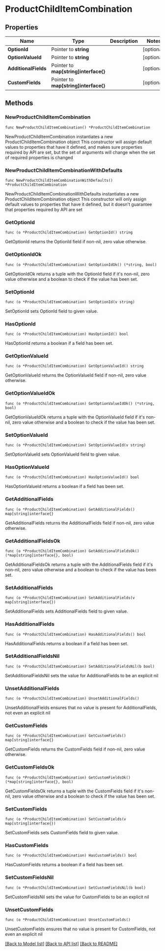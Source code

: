 # ProductChildItemCombination

## Properties

Name | Type | Description | Notes
------------ | ------------- | ------------- | -------------
**OptionId** | Pointer to **string** |  | [optional] 
**OptionValueId** | Pointer to **string** |  | [optional] 
**AdditionalFields** | Pointer to **map[string]interface{}** |  | [optional] 
**CustomFields** | Pointer to **map[string]interface{}** |  | [optional] 

## Methods

### NewProductChildItemCombination

`func NewProductChildItemCombination() *ProductChildItemCombination`

NewProductChildItemCombination instantiates a new ProductChildItemCombination object
This constructor will assign default values to properties that have it defined,
and makes sure properties required by API are set, but the set of arguments
will change when the set of required properties is changed

### NewProductChildItemCombinationWithDefaults

`func NewProductChildItemCombinationWithDefaults() *ProductChildItemCombination`

NewProductChildItemCombinationWithDefaults instantiates a new ProductChildItemCombination object
This constructor will only assign default values to properties that have it defined,
but it doesn't guarantee that properties required by API are set

### GetOptionId

`func (o *ProductChildItemCombination) GetOptionId() string`

GetOptionId returns the OptionId field if non-nil, zero value otherwise.

### GetOptionIdOk

`func (o *ProductChildItemCombination) GetOptionIdOk() (*string, bool)`

GetOptionIdOk returns a tuple with the OptionId field if it's non-nil, zero value otherwise
and a boolean to check if the value has been set.

### SetOptionId

`func (o *ProductChildItemCombination) SetOptionId(v string)`

SetOptionId sets OptionId field to given value.

### HasOptionId

`func (o *ProductChildItemCombination) HasOptionId() bool`

HasOptionId returns a boolean if a field has been set.

### GetOptionValueId

`func (o *ProductChildItemCombination) GetOptionValueId() string`

GetOptionValueId returns the OptionValueId field if non-nil, zero value otherwise.

### GetOptionValueIdOk

`func (o *ProductChildItemCombination) GetOptionValueIdOk() (*string, bool)`

GetOptionValueIdOk returns a tuple with the OptionValueId field if it's non-nil, zero value otherwise
and a boolean to check if the value has been set.

### SetOptionValueId

`func (o *ProductChildItemCombination) SetOptionValueId(v string)`

SetOptionValueId sets OptionValueId field to given value.

### HasOptionValueId

`func (o *ProductChildItemCombination) HasOptionValueId() bool`

HasOptionValueId returns a boolean if a field has been set.

### GetAdditionalFields

`func (o *ProductChildItemCombination) GetAdditionalFields() map[string]interface{}`

GetAdditionalFields returns the AdditionalFields field if non-nil, zero value otherwise.

### GetAdditionalFieldsOk

`func (o *ProductChildItemCombination) GetAdditionalFieldsOk() (*map[string]interface{}, bool)`

GetAdditionalFieldsOk returns a tuple with the AdditionalFields field if it's non-nil, zero value otherwise
and a boolean to check if the value has been set.

### SetAdditionalFields

`func (o *ProductChildItemCombination) SetAdditionalFields(v map[string]interface{})`

SetAdditionalFields sets AdditionalFields field to given value.

### HasAdditionalFields

`func (o *ProductChildItemCombination) HasAdditionalFields() bool`

HasAdditionalFields returns a boolean if a field has been set.

### SetAdditionalFieldsNil

`func (o *ProductChildItemCombination) SetAdditionalFieldsNil(b bool)`

 SetAdditionalFieldsNil sets the value for AdditionalFields to be an explicit nil

### UnsetAdditionalFields
`func (o *ProductChildItemCombination) UnsetAdditionalFields()`

UnsetAdditionalFields ensures that no value is present for AdditionalFields, not even an explicit nil
### GetCustomFields

`func (o *ProductChildItemCombination) GetCustomFields() map[string]interface{}`

GetCustomFields returns the CustomFields field if non-nil, zero value otherwise.

### GetCustomFieldsOk

`func (o *ProductChildItemCombination) GetCustomFieldsOk() (*map[string]interface{}, bool)`

GetCustomFieldsOk returns a tuple with the CustomFields field if it's non-nil, zero value otherwise
and a boolean to check if the value has been set.

### SetCustomFields

`func (o *ProductChildItemCombination) SetCustomFields(v map[string]interface{})`

SetCustomFields sets CustomFields field to given value.

### HasCustomFields

`func (o *ProductChildItemCombination) HasCustomFields() bool`

HasCustomFields returns a boolean if a field has been set.

### SetCustomFieldsNil

`func (o *ProductChildItemCombination) SetCustomFieldsNil(b bool)`

 SetCustomFieldsNil sets the value for CustomFields to be an explicit nil

### UnsetCustomFields
`func (o *ProductChildItemCombination) UnsetCustomFields()`

UnsetCustomFields ensures that no value is present for CustomFields, not even an explicit nil

[[Back to Model list]](../README.md#documentation-for-models) [[Back to API list]](../README.md#documentation-for-api-endpoints) [[Back to README]](../README.md)


